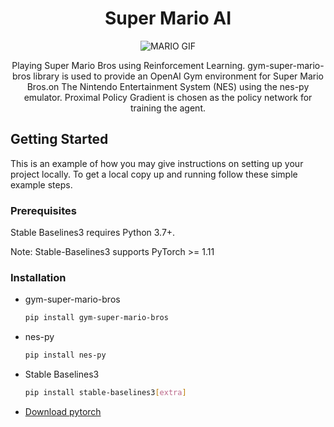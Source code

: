  

<!-- Improved compatibility of back to top link: See: https://github.com/othneildrew/Best-README-Template/pull/73 -->
<a name="readme-top"></a>



<h1 align="center">Super Mario AI</h1>

<p align="center">
  <img src= "mariogif.gif" alt="MARIO GIF" />
</p>
  <p align="center">
    Playing Super Mario Bros using Reinforcement Learning. gym-super-mario-bros library is used to provide an OpenAI Gym environment for Super Mario Bros.on The Nintendo Entertainment System (NES) using the nes-py emulator. Proximal Policy Gradient is chosen as the policy network for training the agent. 
    
  </p>
</div>







<!-- GETTING STARTED -->
## Getting Started

This is an example of how you may give instructions on setting up your project locally.
To get a local copy up and running follow these simple example steps.

### Prerequisites

Stable Baselines3 requires Python 3.7+.

Note: Stable-Baselines3 supports PyTorch >= 1.11


### Installation

* gym-super-mario-bros
  ```sh
  pip install gym-super-mario-bros
  ```
  
  
* nes-py
  ```sh
  pip install nes-py
  ```
* Stable Baselines3

  ```sh
  pip install stable-baselines3[extra]
  ```  
* <a href="https://pytorch.org/get-started/locally/">Download pytorch</a>


